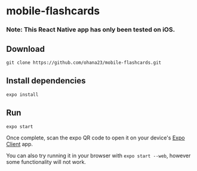 # mobile-flashcards

### Note: This React Native app has only been tested on iOS.

## Download

`git clone https://github.com/ohana23/mobile-flashcards.git`

## Install dependencies

`expo install`

## Run

`expo start`

Once complete, scan the expo QR code to open it on your device's [Expo Client](www.expo.io) app.

You can also try running it in your browser with `expo start --web`, however some functionality will not work.
